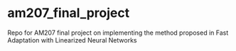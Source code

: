 # am207_final_project
Repo for AM207 final project on implementing the method proposed in Fast Adaptation with Linearized Neural Networks
